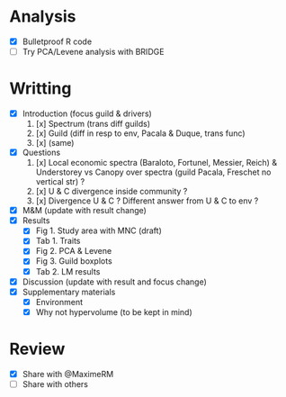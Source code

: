 # Analysis

* [x] Bulletproof R code
* [ ] Try PCA/Levene analysis with BRIDGE

# Writting

* [x] Introduction (focus guild & drivers)
    1. [x] Spectrum (trans diff guilds)
    1. [x] Guild (diff in resp to env, Pacala & Duque, trans func)
    1. [x] (same)
* [x] Questions
    1. [x] Local economic spectra (Baraloto, Fortunel, Messier, Reich) & Understorey vs Canopy over spectra (guild Pacala, Freschet no vertical str) ?
    1. [x] U & C divergence inside community ?
    1. [x] Divergence U & C ? Different answer from U & C to env ?
* [x] M&M (update with result change)
* [x] Results
    * [x] Fig 1. Study area with MNC (draft)
    * [x] Tab 1. Traits
    * [x] Fig 2. PCA & Levene
    * [x] Fig 3. Guild boxplots
    * [x] Tab 2. LM results
* [x] Discussion (update with result and focus change)
* [x] Supplementary materials
    * [x] Environment
    * [x] Why not hypervolume (to be kept in mind)

# Review

* [x] Share with @MaximeRM
* [ ] Share with others

